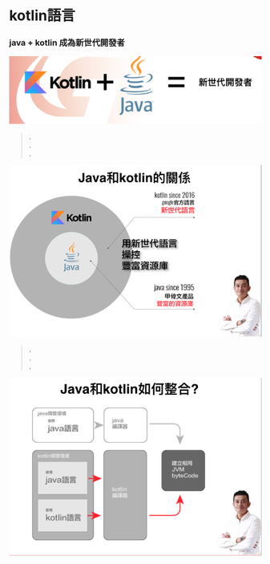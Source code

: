 # kotlin語言
### java + kotlin 成為新世代開發者
![新世代開發者](pic1.png)
>  .  
>  .   
>  . 
 

![Java和kotlin的關係](pic2.png)

>  .  
>  .   
>  .


![Java和kotlin如何整合?](pic3.png)

